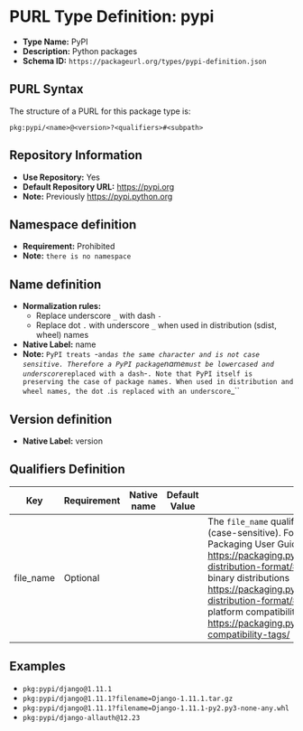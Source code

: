 <!--  NOTE: Auto-generated from the JSON PURL type definition.
Do not manually edit this file. Edit the JSON type definition instead. -->

# PURL Type Definition: pypi

- **Type Name:** PyPI
- **Description:** Python packages
- **Schema ID:** `https://packageurl.org/types/pypi-definition.json`

## PURL Syntax

The structure of a PURL for this package type is:

    pkg:pypi/<name>@<version>?<qualifiers>#<subpath>

## Repository Information

- **Use Repository:** Yes
- **Default Repository URL:** https://pypi.org
- **Note:** Previously https://pypi.python.org

## Namespace definition

- **Requirement:** Prohibited
- **Note:** `there is no namespace`

## Name definition

- **Normalization rules:**
  - Replace underscore `_` with dash `-`
  - Replace dot `.` with underscore `_` when used in distribution (sdist, wheel) names
- **Native Label:** name
- **Note:** `PyPI treats `-` and `_` as the same character and is not case sensitive. Therefore a PyPI package `name` must be lowercased and underscore `_` replaced with a dash `-`. Note that PyPI itself is preserving the case of package names. When used in distribution and wheel names, the dot `.` is replaced with an underscore `_``

## Version definition

- **Native Label:** version

## Qualifiers Definition

| Key  | Requirement | Native name | Default Value | Description |
|------|-------------|-------------|---------------|-------------|
| file_name | Optional |  |  | The `file_name` qualifier selects a particular distribution file (case-sensitive). For naming convention, see the Python Packaging User Guide on source distributions https://packaging.python.org/en/latest/specifications/source-distribution-format/#source-distribution-file-name and on binary distributions https://packaging.python.org/en/latest/specifications/binary-distribution-format/#file-name-convention and the rules for platform compatibility tags https://packaging.python.org/en/latest/specifications/platform-compatibility-tags/ |

## Examples

- `pkg:pypi/django@1.11.1`
- `pkg:pypi/django@1.11.1?filename=Django-1.11.1.tar.gz`
- `pkg:pypi/django@1.11.1?filename=Django-1.11.1-py2.py3-none-any.whl`
- `pkg:pypi/django-allauth@12.23`
